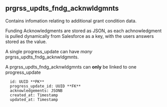 ## prgrss_updts_fndg_acknwldgmnts

Contains infomation relating to additional grant condition data.

Funding Acknowledgments are stored as JSON, as each achnowledgment is pulled dynamically from Salesforce as a key, with the users answers stored as the value. 

A single progress_update can have *many* prgrss_updts_fndg_acknwldgmnts.

A prgrss_updts_fndg_acknwldgmnts can **only** be linked to one progress_update

```
  id: UUID **PK**
  progress_update_id: UUID **FK**
  acknowledgements: JSONB
  created_at: Timestamp
  updated_at: Timestamp
```